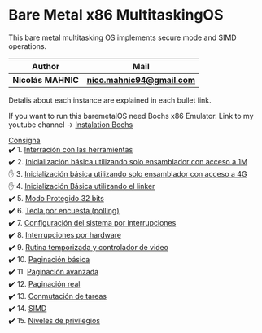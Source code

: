 # Bare Metal x86 MultitaskingOS
This bare metal multitasking OS implements secure mode and SIMD operations.

|Author|Mail|
| ------------- | ------------- |
| **Nicolás MAHNIC** | **nico.mahnic94@gmail.com** |

Detalis about each instance are explained in each bullet link.
 
If you want to run this baremetalOS need Bochs x86 Emulator.
Link to my youtube channel -> [Instalation Bochs](https://www.youtube.com/watch?v=E4VoAoyQdrU)

[Consigna](https://gitlab.frba.utn.edu.ar/r5054-td3-Mahnic-Nicolas/r5054-td3-Mahnic-Nicolas/tree/master/gtp_td3_2020_1_v1_0.pdf)      
:heavy_check_mark:   1. [Interración con las herramientas](https://github.com/nmahnic/BareMetal_x86_MultitaskingOS/tree/main/tp1)                                     
:heavy_check_mark:   2. [Inicialización básica utilizando solo ensamblador con acceso a 1M](https://github.com/nmahnic/BareMetal_x86_MultitaskingOS/tree/main/tp2)     
:raised_hand:   3. [Inicialización básica utilizando solo ensamblador con acceso a 4G](https://github.com/nmahnic/BareMetal_x86_MultitaskingOS/tree/main/tp3)    
:raised_hand:   4. [Inicialización Básica utilizando el linker](https://github.com/nmahnic/BareMetal_x86_MultitaskingOS/tree/main/tp4)                          
:heavy_check_mark:  5. [Modo Protegido 32 bits](https://github.com/nmahnic/BareMetal_x86_MultitaskingOS/tree/main/tp5)                                                            
:heavy_check_mark:   6. [Tecla por encuesta (polling)](https://github.com/nmahnic/BareMetal_x86_MultitaskingOS/tree/main/tp6)                                 
:heavy_check_mark:   7. [Configuración del sistema por interrupciones](https://github.com/nmahnic/BareMetal_x86_MultitaskingOS/tree/main/tp7)                       
:heavy_check_mark:  8. [Interrupciones por hardware](https://github.com/nmahnic/BareMetal_x86_MultitaskingOS/tree/main/tp8)                    
:heavy_check_mark:   9. [Rutina temporizada y controlador de video](https://github.com/nmahnic/BareMetal_x86_MultitaskingOS/tree/main/tp9)                             
:heavy_check_mark:   10. [Paginación básica](https://github.com/nmahnic/BareMetal_x86_MultitaskingOS/tree/main/tp10)                                                  
:heavy_check_mark:   11. [Paginación avanzada](https://github.com/nmahnic/BareMetal_x86_MultitaskingOS/tree/main/tp11)                                        
:heavy_check_mark:   12. [Paginación real](https://github.com/nmahnic/BareMetal_x86_MultitaskingOS/tree/main/tp12)                                                     
:heavy_check_mark:  13. [Conmutación de tareas](https://github.com/nmahnic/BareMetal_x86_MultitaskingOS/tree/main/tp13_2)                                              
:heavy_check_mark:   14. [SIMD](https://github.com/nmahnic/BareMetal_x86_MultitaskingOS/tree/main/tp14)                                                                
:heavy_check_mark:   15. [Niveles de privilegios](https://github.com/nmahnic/BareMetal_x86_MultitaskingOS/tree/main/tp15)                                              
                                    
